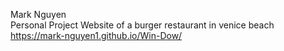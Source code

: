 Mark Nguyen
<br/>Personal Project Website of a burger restaurant in venice beach
https://mark-nguyen1.github.io/Win-Dow/